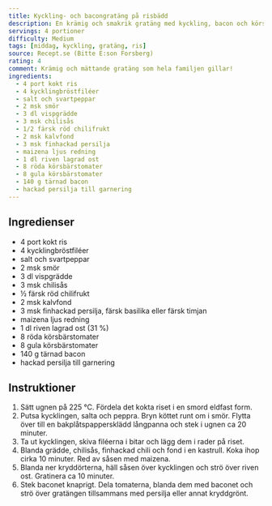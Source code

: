 ```yaml
---
title: Kyckling- och bacongratäng på risbädd
description: En krämig och smakrik gratäng med kyckling, bacon och körsbärstomater på en bädd av ris. Perfekt vardagsrätt och ett smart sätt att ta tillvara överblivet ris.
servings: 4 portioner
difficulty: Medium
tags: [middag, kyckling, gratäng, ris]
source: Recept.se (Bitte E:son Forsberg)
rating: 4
comment: Krämig och mättande gratäng som hela familjen gillar!
ingredients:
  - 4 port kokt ris
  - 4 kycklingbröstfiléer
  - salt och svartpeppar
  - 2 msk smör
  - 3 dl vispgrädde
  - 3 msk chilisås
  - 1/2 färsk röd chilifrukt
  - 2 msk kalvfond
  - 3 msk finhackad persilja
  - maizena ljus redning
  - 1 dl riven lagrad ost
  - 8 röda körsbärstomater
  - 8 gula körsbärstomater
  - 140 g tärnad bacon
  - hackad persilja till garnering
---
```


## Ingredienser

- 4 port kokt ris  
- 4 kycklingbröstfiléer  
- salt och svartpeppar  
- 2 msk smör  
- 3 dl vispgrädde  
- 3 msk chilisås  
- ½ färsk röd chilifrukt  
- 2 msk kalvfond  
- 3 msk finhackad persilja, färsk basilika eller färsk timjan  
- maizena ljus redning  
- 1 dl riven lagrad ost (31 %)  
- 8 röda körsbärstomater  
- 8 gula körsbärstomater  
- 140 g tärnad bacon  
- hackad persilja till garnering  

## Instruktioner

1. Sätt ugnen på 225 °C. Fördela det kokta riset i en smord eldfast form.  
2. Putsa kycklingen, salta och peppra. Bryn köttet runt om i smör. Flytta över till en bakplåtspappersklädd långpanna och stek i ugnen ca 20 minuter.  
3. Ta ut kycklingen, skiva filéerna i bitar och lägg dem i rader på riset.  
4. Blanda grädde, chilisås, finhackad chili och fond i en kastrull. Koka ihop cirka 10 minuter. Red av såsen med maizena.  
5. Blanda ner kryddörterna, häll såsen över kycklingen och strö över riven ost. Gratinera ca 10 minuter.  
6. Stek baconet knaprigt. Dela tomaterna, blanda dem med baconet och strö över gratängen tillsammans med persilja eller annat kryddgrönt.  
